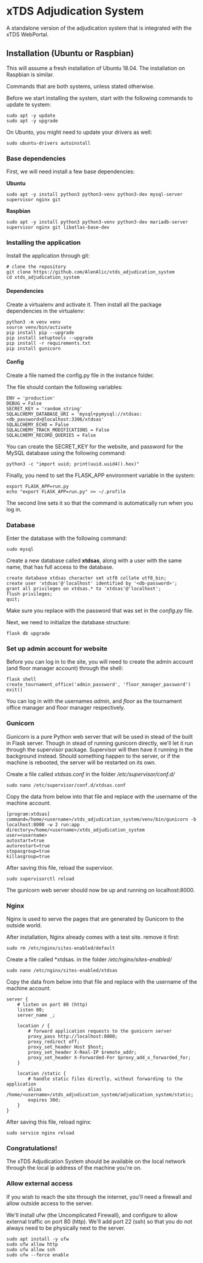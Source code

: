 # xTDS Adjudication System

A standalone version of the adjudication system that is integrated with the xTDS WebPortal.

## Installation (Ubuntu or Raspbian)
This will assume a fresh installation of Ubuntu 18.04. The installation on Raspbian is similar.

Commands that are both systems, unless stated otherwise.

Before we start installing the system, start with the following commands to update te system:

    sudo apt -y update
    sudo apt -y upgrade

On Ubunto, you might need to update your drivers as well:

    sudo ubuntu-drivers autoinstall

### Base dependencies
First, we will need install a few base dependencies:

**Ubuntu**

    sudo apt -y install python3 python3-venv python3-dev mysql-server supervisor nginx git

**Raspbian**

    sudo apt -y install python3 python3-venv python3-dev mariadb-server supervisor nginx git libatlas-base-dev

### Installing the application
Install the application through git:

    # clone the repository
    git clone https://github.com/AlenAlic/xtds_adjudication_system
    cd xtds_adjudication_system

#### Dependencies
Create a virtualenv and activate it. Then install all the package dependencies in the virtualenv:

    python3 -m venv venv
    source venv/bin/activate
    pip install pip --upgrade
    pip install setuptools --upgrade
    pip install -r requirements.txt
    pip install gunicorn

#### Config
Create a file named the config.py file in the instance folder.

The file should contain the following variables:

    ENV = 'production'
    DEBUG = False
    SECRET_KEY = 'random_string'
    SQLALCHEMY_DATABASE_URI = 'mysql+pymysql://xtdsas:<db_password>@localhost:3306/xtdsas'
    SQLALCHEMY_ECHO = False
    SQLALCHEMY_TRACK_MODIFICATIONS = False
    SQLALCHEMY_RECORD_QUERIES = False

You can create the SECRET_KEY for the website, and password for the MySQL database using the following command:

    python3 -c "import uuid; print(uuid.uuid4().hex)"

Finally, you need to set the FLASK_APP environment variable in the system:

    export FLASK_APP=run.py
    echo "export FLASK_APP=run.py" >> ~/.profile
The second line sets it so that the command is automatically run when you log in.

### Database
Enter the database with the following command:

    sudo mysql

Create a new database called **xtdsas**, along with a user with the same name, that has full access to the database.

    create database xtdsas character set utf8 collate utf8_bin;
    create user 'xtdsas'@'localhost' identified by '<db-password>';
    grant all privileges on xtdsas.* to 'xtdsas'@'localhost';
    flush privileges;
    quit;

Make sure you replace <db-password> with the password that was set in the *config.py* file.

Next, we need to initialize the database structure:

    flask db upgrade

### Set up admin account for website
Before you can log in to the site, you will need to create the admin account (and floor manager account) through the shell:

    flask shell
    create_tournament_office('admin_password', 'floor_manager_password')
    exit()

You can log in with the usernames *admin*, and *floor* as the tournament office manager and floor manager respectively.

### Gunicorn
Gunicorn is a pure Python web server that will be used in stead of the built in Flask server. Though in stead of running gunicorn directly, we'll let it run through the supervisor package. Supervisor will then have it running in the background instead. Should something happen to the server, or if the machine is rebooted, the server will be restarted on its own.

Create a file called *xtdsas.conf* in the folder */etc/supervisor/conf.d/*

    sudo nano /etc/supervisor/conf.d/xtdsas.conf

Copy the data from below into that file and replace *<username>* with the username of the machine account.

    [program:xtdsas]
    command=/home/<username>/xtds_adjudication_system/venv/bin/gunicorn -b localhost:8000 -w 2 run:app
    directory=/home/<username>/xtds_adjudication_system
    user=<username>
    autostart=true
    autorestart=true
    stopasgroup=true
    killasgroup=true

After saving this file, reload the supervisor.

    sudo supervisorctl reload

The gunicorn web server should now be up and running on localhost:8000.

### Nginx
Nginx is used to serve the pages that are generated by Gunicorn to the outside world.

After installation, Nginx already comes with a test site. remove it first:

    sudo rm /etc/nginx/sites-enabled/default

 Create a file called *xtdsas. in the folder */etc/nginx/sites-enabled/*

    sudo nano /etc/nginx/sites-enabled/xtdsas

Copy the data from below into that file and replace *<username>* with the username of the machine account.

    server {
        # listen on port 80 (http)
        listen 80;
        server_name _;

        location / {
            # forward application requests to the gunicorn server
            proxy_pass http://localhost:8000;
            proxy_redirect off;
            proxy_set_header Host $host;
            proxy_set_header X-Real-IP $remote_addr;
            proxy_set_header X-Forwarded-For $proxy_add_x_forwarded_for;
        }

        location /static {
            # handle static files directly, without forwarding to the application
            alias /home/<username>/xtds_adjudication_system/adjudication_system/static;
            expires 30d;
        }
    }

After saving this file, reload nginx:

    sudo service nginx reload

### Congratulations!

The xTDS Adjudication System should be available on the local network through the local ip address of the machine you're on.

### Allow external access
If you wish to reach the site through the internet, you'll need a firewall and allow outside access to the server.

We'll install ufw (the Uncomplicated Firewall), and configure to allow external traffic on port 80 (http). We'll add port 22 (ssh) so that you do not always need to be physically next to the server.

    sudo apt install -y ufw
    sudo ufw allow http
    sudo ufw allow ssh
    sudo ufw --force enable
